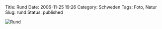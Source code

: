Title: Rund
Date: 2006-11-25 19:26
Category: Schweden
Tags: Foto, Natur
Slug: rund
Status: published

![Rund](/pic/maskros.jpg "Rund")

